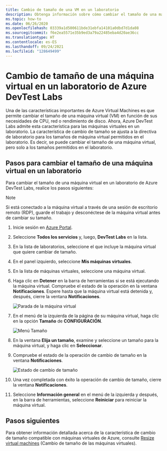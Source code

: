 ```yaml
---
title: Cambio de tamaño de una VM en un laboratorio
description: Obtenga información sobre cómo cambiar el tamaño de una máquina virtual (VM) en Azure DevTest Labs en función de sus necesidades de CPU, red o rendimiento de disco.
ms.topic: how-to
ms.date: 06/26/2020
ms.openlocfilehash: 03339a1d500611bde31ebfa14101a0dbd7d1da08
ms.sourcegitcommit: f6e2ea5571e35b9ed3a79a22485eba4d20ae36cc
ms.translationtype: HT
ms.contentlocale: es-ES
ms.lasthandoff: 09/24/2021
ms.locfileid: "128649499"
---
```

# <a name="resize-a-vm-in-a-lab-in-azure-devtest-labs"></a>Cambio de tamaño de una máquina virtual en un laboratorio de Azure DevTest Labs
Una de las características importantes de Azure Virtual Machines es que permite cambiar el tamaño de una máquina virtual (VM) en función de sus necesidades de CPU, red o rendimiento de disco. Ahora, Azure DevTest Labs admite esta característica para las máquinas virtuales en un laboratorio. La característica de cambio de tamaño se ajusta a la directiva de laboratorio para los tamaños de máquina virtual permitidos en el laboratorio. Es decir, se puede cambiar el tamaño de una máquina virtual, pero solo a los tamaños permitidos en el laboratorio. 


## <a name="steps-to-resize-a-vm-in-a-lab"></a>Pasos para cambiar el tamaño de una máquina virtual en un laboratorio 
Para cambiar el tamaño de una máquina virtual en un laboratorio de Azure DevTest Labs, realice los pasos siguientes: 

> [!NOTE]
> Si está conectado a la máquina virtual a través de una sesión de escritorio remoto (RDP), guarde el trabajo y desconéctese de la máquina virtual antes de cambiar su tamaño.

1. Inicie sesión en [Azure Portal](https://portal.azure.com).
2. Seleccione **Todos los servicios** y, luego, **DevTest Labs** en la lista.
3. En la lista de laboratorios, seleccione el que incluye la máquina virtual que quiere cambiar de tamaño.  
4. En el panel izquierdo, seleccione **Mis máquinas virtuales**. 
5. En la lista de máquinas virtuales, seleccione una máquina virtual.
6. Haga clic en **Detener** en la barra de herramientas si se está ejecutando la máquina virtual. Compruebe el estado de la operación en la ventana **Notificaciones**. Espere hasta que la máquina virtual está detenida y, después, cierre la ventana **Notificaciones**. 

    ![Parada de la máquina virtual](media/devtest-lab-resize-vm/stop-vm.png)
1. En el menú de la izquierda de la página de su máquina virtual, haga clic en la opción **Tamaño** de **CONFIGURACIÓN**.

    ![Menú Tamaño](media/devtest-lab-resize-vm/size-menu.png)
1. En la ventana **Elija un tamaño**, examine y seleccione un tamaño para la máquina virtual, y haga clic en **Seleccionar**.     
1. Compruebe el estado de la operación de cambio de tamaño en la ventana **Notificaciones**.

    ![Estado de cambio de tamaño](media/devtest-lab-resize-vm/resize-status.png)
10. Una vez completada con éxito la operación de cambio de tamaño, cierre la ventana **Notificaciones**. 
11. Seleccione **Información general** en el menú de la izquierda y después, en la barra de herramientas, seleccione **Reiniciar** para reiniciar la máquina virtual. 

## <a name="next-steps"></a>Pasos siguientes
Para obtener información detallada acerca de la característica de cambio de tamaño compatible con máquinas virtuales de Azure, consulte [Resize virtual machines](https://azure.microsoft.com/blog/resize-virtual-machines/) (Cambio de tamaño de las máquinas virtuales).
